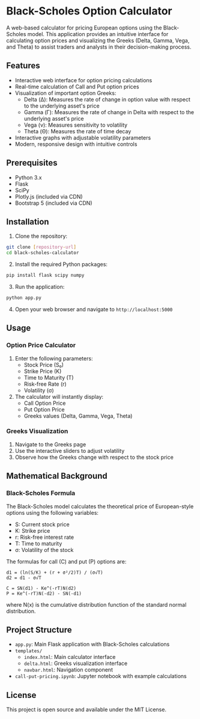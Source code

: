 # Black-Scholes Option Calculator

A web-based calculator for pricing European options using the Black-Scholes model. This application provides an intuitive interface for calculating option prices and visualizing the Greeks (Delta, Gamma, Vega, and Theta) to assist traders and analysts in their decision-making process.

## Features

- Interactive web interface for option pricing calculations
- Real-time calculation of Call and Put option prices
- Visualization of important option Greeks:
  - Delta (Δ): Measures the rate of change in option value with respect to the underlying asset's price
  - Gamma (Γ): Measures the rate of change in Delta with respect to the underlying asset's price
  - Vega (ν): Measures sensitivity to volatility
  - Theta (Θ): Measures the rate of time decay
- Interactive graphs with adjustable volatility parameters
- Modern, responsive design with intuitive controls

## Prerequisites

- Python 3.x
- Flask
- SciPy
- Plotly.js (included via CDN)
- Bootstrap 5 (included via CDN)

## Installation

1. Clone the repository:
```bash
git clone [repository-url]
cd black-scholes-calculator
```

2. Install the required Python packages:
```bash
pip install flask scipy numpy
```

3. Run the application:
```bash
python app.py
```

4. Open your web browser and navigate to `http://localhost:5000`

## Usage

### Option Price Calculator
1. Enter the following parameters:
   - Stock Price (S₀)
   - Strike Price (K)
   - Time to Maturity (T)
   - Risk-free Rate (r)
   - Volatility (σ)
2. The calculator will instantly display:
   - Call Option Price
   - Put Option Price
   - Greeks values (Delta, Gamma, Vega, Theta)

### Greeks Visualization
1. Navigate to the Greeks page
2. Use the interactive sliders to adjust volatility
3. Observe how the Greeks change with respect to the stock price

## Mathematical Background

### Black-Scholes Formula
The Black-Scholes model calculates the theoretical price of European-style options using the following variables:
- S: Current stock price
- K: Strike price
- r: Risk-free interest rate
- T: Time to maturity
- σ: Volatility of the stock

The formulas for call (C) and put (P) options are:
```
d1 = (ln(S/K) + (r + σ²/2)T) / (σ√T)
d2 = d1 - σ√T

C = SN(d1) - Ke^(-rT)N(d2)
P = Ke^(-rT)N(-d2) - SN(-d1)
```
where N(x) is the cumulative distribution function of the standard normal distribution.

## Project Structure

- `app.py`: Main Flask application with Black-Scholes calculations
- `templates/`
  - `index.html`: Main calculator interface
  - `delta.html`: Greeks visualization interface
  - `navbar.html`: Navigation component
- `call-put-pricing.ipynb`: Jupyter notebook with example calculations

## License

This project is open source and available under the MIT License.

